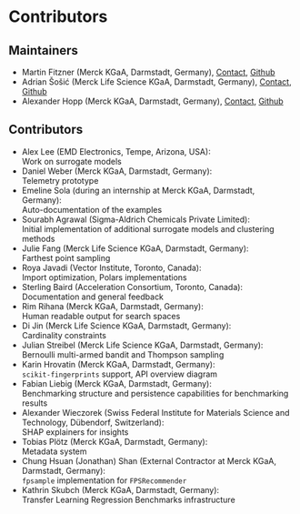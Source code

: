 # Contributors

## Maintainers
- Martin Fitzner (Merck KGaA, Darmstadt, Germany), [Contact](mailto:martin.fitzner@merckgroup.com), [Github](https://github.com/Scienfitz)
- Adrian Šošić (Merck Life Science KGaA, Darmstadt, Germany), [Contact](mailto:adrian.sosic@merckgroup.com), [Github](https://github.com/AdrianSosic)
- Alexander Hopp (Merck KGaA, Darmstadt, Germany), [Contact](mailto:alexander.hopp@merckgroup.com), [Github](https://github.com/AVHopp)

## Contributors
- Alex Lee (EMD Electronics, Tempe, Arizona, USA):\
  Work on surrogate models
- Daniel Weber (Merck KGaA, Darmstadt, Germany):\
  Telemetry prototype
- Emeline Sola (during an internship at Merck KGaA, Darmstadt, Germany):\
  Auto-documentation of the examples
- Sourabh Agrawal (Sigma-Aldrich Chemicals Private Limited):\
  Initial implementation of additional surrogate models and clustering methods
- Julie Fang (Merck Life Science KGaA, Darmstadt, Germany):\
  Farthest point sampling
- Roya Javadi (Vector Institute, Toronto, Canada):\
  Import optimization, Polars implementations
- Sterling Baird (Acceleration Consortium, Toronto, Canada):\
  Documentation and general feedback
- Rim Rihana (Merck KGaA, Darmstadt, Germany):\
  Human readable output for search spaces
- Di Jin (Merck Life Science KGaA, Darmstadt, Germany):\
  Cardinality constraints
- Julian Streibel (Merck Life Science KGaA, Darmstadt, Germany):\
  Bernoulli multi-armed bandit and Thompson sampling
- Karin Hrovatin (Merck KGaA, Darmstadt, Germany):\
  `scikit-fingerprints` support, API overview diagram
- Fabian Liebig (Merck KGaA, Darmstadt, Germany):\
  Benchmarking structure and persistence capabilities for benchmarking results
- Alexander Wieczorek (Swiss Federal Institute for Materials Science and Technology, Dübendorf, Switzerland):\
  SHAP explainers for insights
- Tobias Plötz (Merck KGaA, Darmstadt, Germany):\
  Metadata system
- Chung Hsuan (Jonathan) Shan (External Contractor at Merck KGaA, Darmstadt, Germany):\
  `fpsample` implementation for `FPSRecommender` 
- Kathrin Skubch (Merck KGaA, Darmstadt, Germany):\
  Transfer Learning Regression Benchmarks infrastructure